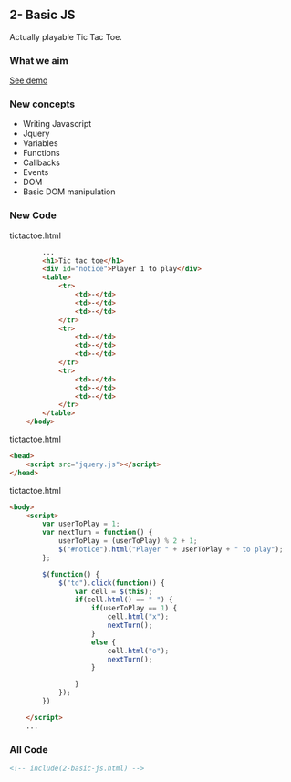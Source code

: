 <!-- include(header.md) -->

## 2- Basic JS
Actually playable Tic Tac Toe.

### What we aim
[See demo](2-basic-js.html)

### New concepts
- Writing Javascript
- Jquery
- Variables
- Functions
- Callbacks
- Events
- DOM
- Basic DOM manipulation

### New Code
tictactoe.html
```html
		...
		<h1>Tic tac toe</h1>
        <div id="notice">Player 1 to play</div>
        <table>
            <tr>
                <td>-</td>
                <td>-</td>
                <td>-</td>
            </tr>
            <tr>
                <td>-</td>
                <td>-</td>
                <td>-</td>
            </tr>
            <tr>
                <td>-</td>
                <td>-</td>
                <td>-</td>
            </tr>
        </table>
    </body>
```

tictactoe.html
```html
<head>
	<script src="jquery.js"></script>
</head>
```

tictactoe.html
```html
<body>
	<script>
        var userToPlay = 1;
        var nextTurn = function() {
            userToPlay = (userToPlay) % 2 + 1;
            $("#notice").html("Player " + userToPlay + " to play");
        };

        $(function() {
            $("td").click(function() {
                var cell = $(this);
                if(cell.html() == "-") {
                    if(userToPlay == 1) {
                        cell.html("x");
                        nextTurn();
                    }
                    else {
                        cell.html("o");
                        nextTurn();
                    }

                }
            });
        })

    </script>
    ...
```

### All Code
```html
<!-- include(2-basic-js.html) -->
```
